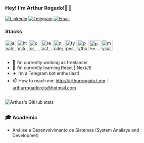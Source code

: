 
<!--
**arthurrogado/arthurrogado** is a ✨ _special_ ✨ repository because its `README.md` (this file) appears on your GitHub profile.

Here are some ideas to get you started:

- 🔭 I’m currently working on ...
- 🌱 I’m currently learning ...
- 👯 I’m looking to collaborate on ...
- 🤔 I’m looking for help with ...
- 💬 Ask me about ...
- 📫 How to reach me: ...
- 😄 Pronouns: ...
- ⚡ Fun fact: ...
-->

### Hey! I'm Arthur Rogado!👋🏽

[![Linkedin](https://img.shields.io/badge/LinkedIn-0077B5?style=for-the-badge&logo=linkedin&logoColor=white)](https://www.linkedin.com/in/arthurrogado/)
[![Telegram](https://img.shields.io/badge/Telegram-228fc6?style=for-the-badge&logo=telegram&logoColor=white)](https://arthurrogado.t.me)
[![Email](https://img.shields.io/badge/Email-37c4f2?style=for-the-badge&logo=gmail&logoColor=white)](mailto:arthurrogadoreis@hotmail.com)

### Stacks
<div  style="display:inline">
   <img align="center" alt="javaScript5" heigth="30" width="35"
  src="https://cdn.jsdelivr.net/gh/devicons/devicon/icons/javascript/javascript-plain.svg" >
   <img align="center" alt="html5" heigth="30" width="35"           
  src="https://cdn.jsdelivr.net/gh/devicons/devicon/icons/html5/html5-original.svg" > 
   <img align="center" alt="css" heigth="30" width="35"        
  src="https://cdn.jsdelivr.net/gh/devicons/devicon/icons/css3/css3-original.svg" >
   <img align="center" alt="react" heigth="30" width="35" 
  src="https://cdn.jsdelivr.net/gh/devicons/devicon/icons/react/react-original.svg" />
   <img align="center"  alt="nodejs" heigth="30" width="35" 
  src="https://cdn.jsdelivr.net/gh/devicons/devicon/icons/nodejs/nodejs-original.svg" >
      <img align="center" alt="typescript" heigth="30" width="35" 
  src="https://cdn.jsdelivr.net/gh/devicons/devicon/icons/typescript/typescript-original.svg" >
   <img align="center" alt="python" heigth="30" width="35" 
  src="https://cdn.jsdelivr.net/gh/devicons/devicon/icons/python/python-original.svg" >
  <img align="center" alt="php" height="30" width="35"
    src="https://cdn.jsdelivr.net/gh/devicons/devicon/icons/php/php-plain.svg" />
    <img align="center" alt="mysql" heigth="30" width="35"       
  src="https://cdn.jsdelivr.net/gh/devicons/devicon/icons/mysql/mysql-original.svg" >
</div>

##
- 🔭 I’m currently working as freelancer
- 🌱 I’m currently learning React | NextJS
- ✈️ I'm a Telegram bot enthusiast!
- 📫 How to reach me: http://arthurrogado.t.me | arthurrogadoreis@hotmail.com

##
![Arthus's GitHub stats](https://github-readme-stats.vercel.app/api?username=arthurrogado&show__icons=true&theme=radical)

##
### 🎓 Academic
- Análise e Desenvolvimento de Sistemas (System Analisys and Developmet)
